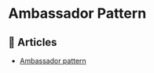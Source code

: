 
# Ambassador Pattern

## 📕 Articles

- [Ambassador pattern](https://docs.microsoft.com/en-us/azure/architecture/patterns/ambassador)

